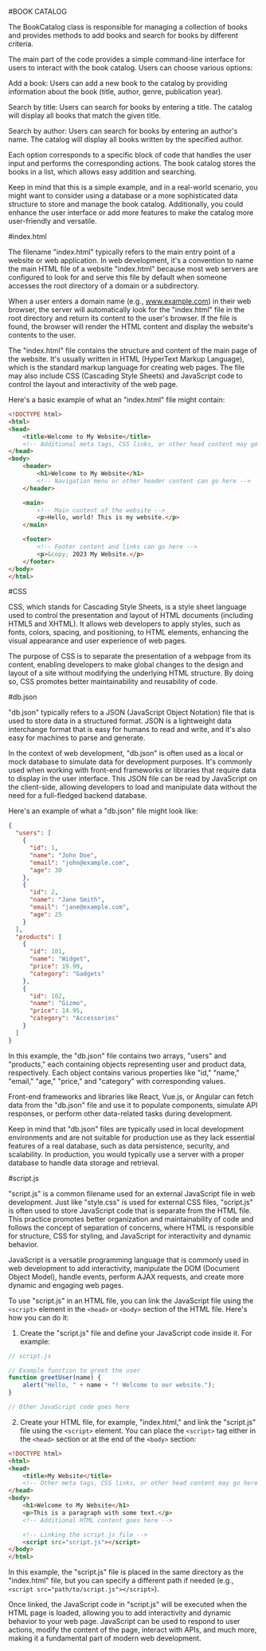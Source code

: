 #BOOK CATALOG


The BookCatalog class is responsible for managing a collection of books and provides methods to add books and search for books by different criteria.

The main part of the code provides a simple command-line interface for users to interact with the book catalog. Users can choose various options:

Add a book: Users can add a new book to the catalog by providing information about the book (title, author, genre, publication year).

Search by title: Users can search for books by entering a title. The catalog will display all books that match the given title.

Search by author: Users can search for books by entering an author's name. The catalog will display all books written by the specified author.

Each option corresponds to a specific block of code that handles the user input and performs the corresponding actions. The book catalog stores the books in a list, which allows easy addition and searching.

Keep in mind that this is a simple example, and in a real-world scenario, you might want to consider using a database or a more sophisticated data structure to store and manage the book catalog. Additionally, you could enhance the user interface or add more features to make the catalog more user-friendly and versatile.

#index.html

The filename "index.html" typically refers to the main entry point of a website or web application. In web development, it's a convention to name the main HTML file of a website "index.html" because most web servers are configured to look for and serve this file by default when someone accesses the root directory of a domain or a subdirectory.

When a user enters a domain name (e.g., www.example.com) in their web browser, the server will automatically look for the "index.html" file in the root directory and return its content to the user's browser. If the file is found, the browser will render the HTML content and display the website's contents to the user.

The "index.html" file contains the structure and content of the main page of the website. It's usually written in HTML (HyperText Markup Language), which is the standard markup language for creating web pages. The file may also include CSS (Cascading Style Sheets) and JavaScript code to control the layout and interactivity of the web page.

Here's a basic example of what an "index.html" file might contain:

```html
<!DOCTYPE html>
<html>
<head>
    <title>Welcome to My Website</title>
    <!-- Additional meta tags, CSS links, or other head content may go here -->
</head>
<body>
    <header>
        <h1>Welcome to My Website</h1>
        <!-- Navigation menu or other header content can go here -->
    </header>

    <main>
        <!-- Main content of the website -->
        <p>Hello, world! This is my website.</p>
    </main>

    <footer>
        <!-- Footer content and links can go here -->
        <p>&copy; 2023 My Website.</p>
    </footer>
</body>
</html>
```

#CSS

CSS, which stands for Cascading Style Sheets, is a style sheet language used to control the presentation and layout of HTML documents (including HTML5 and XHTML). It allows web developers to apply styles, such as fonts, colors, spacing, and positioning, to HTML elements, enhancing the visual appearance and user experience of web pages.

The purpose of CSS is to separate the presentation of a webpage from its content, enabling developers to make global changes to the design and layout of a site without modifying the underlying HTML structure. By doing so, CSS promotes better maintainability and reusability of code.

#db.json

"db.json" typically refers to a JSON (JavaScript Object Notation) file that is used to store data in a structured format. JSON is a lightweight data interchange format that is easy for humans to read and write, and it's also easy for machines to parse and generate.

In the context of web development, "db.json" is often used as a local or mock database to simulate data for development purposes. It's commonly used when working with front-end frameworks or libraries that require data to display in the user interface. This JSON file can be read by JavaScript on the client-side, allowing developers to load and manipulate data without the need for a full-fledged backend database.

Here's an example of what a "db.json" file might look like:

```json
{
  "users": [
    {
      "id": 1,
      "name": "John Doe",
      "email": "john@example.com",
      "age": 30
    },
    {
      "id": 2,
      "name": "Jane Smith",
      "email": "jane@example.com",
      "age": 25
    }
  ],
  "products": [
    {
      "id": 101,
      "name": "Widget",
      "price": 19.99,
      "category": "Gadgets"
    },
    {
      "id": 102,
      "name": "Gizmo",
      "price": 14.95,
      "category": "Accessories"
    }
  ]
}
```

In this example, the "db.json" file contains two arrays, "users" and "products," each containing objects representing user and product data, respectively. Each object contains various properties like "id," "name," "email," "age," "price," and "category" with corresponding values.

Front-end frameworks and libraries like React, Vue.js, or Angular can fetch data from the "db.json" file and use it to populate components, simulate API responses, or perform other data-related tasks during development.

Keep in mind that "db.json" files are typically used in local development environments and are not suitable for production use as they lack essential features of a real database, such as data persistence, security, and scalability. In production, you would typically use a server with a proper database to handle data storage and retrieval.


#script.js

"script.js" is a common filename used for an external JavaScript file in web development. Just like "style.css" is used for external CSS files, "script.js" is often used to store JavaScript code that is separate from the HTML file. This practice promotes better organization and maintainability of code and follows the concept of separation of concerns, where HTML is responsible for structure, CSS for styling, and JavaScript for interactivity and dynamic behavior.

JavaScript is a versatile programming language that is commonly used in web development to add interactivity, manipulate the DOM (Document Object Model), handle events, perform AJAX requests, and create more dynamic and engaging web pages.

To use "script.js" in an HTML file, you can link the JavaScript file using the `<script>` element in the `<head>` or `<body>` section of the HTML file. Here's how you can do it:

1. Create the "script.js" file and define your JavaScript code inside it. For example:

```javascript
// script.js

// Example function to greet the user
function greetUser(name) {
    alert("Hello, " + name + "! Welcome to our website.");
}

// Other JavaScript code goes here
```

2. Create your HTML file, for example, "index.html," and link the "script.js" file using the `<script>` element. You can place the `<script>` tag either in the `<head>` section or at the end of the `<body>` section:

```html
<!DOCTYPE html>
<html>
<head>
    <title>My Website</title>
    <!-- Other meta tags, CSS links, or other head content may go here -->
</head>
<body>
    <h1>Welcome to My Website</h1>
    <p>This is a paragraph with some text.</p>
    <!-- Additional HTML content goes here -->

    <!-- Linking the script.js file -->
    <script src="script.js"></script>
</body>
</html>
```

In this example, the "script.js" file is placed in the same directory as the "index.html" file, but you can specify a different path if needed (e.g., `<script src="path/to/script.js"></script>`).

Once linked, the JavaScript code in "script.js" will be executed when the HTML page is loaded, allowing you to add interactivity and dynamic behavior to your web page. JavaScript can be used to respond to user actions, modify the content of the page, interact with APIs, and much more, making it a fundamental part of modern web development.

